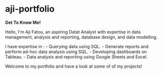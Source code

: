 # aji-portfolio
**Get To Know Me!**

Hello, I'm Aji Fatou, an aspiring Datat Analyst with expertise in data management, analysis and reporting, database design, and data modelling.

I have expertise in :
     - Querying data using SQL.
     - Generate reports and perform ad-hoc data analysis using SQL.
     - Developing dashboards on Tableau.
     - Data analysis and reporting using Google Sheets and Excel.

Welcome to my portfolio and have a look at some of of my projects!

